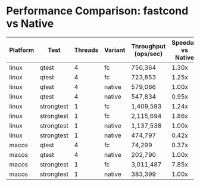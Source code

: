 # Performance Comparison: fastcond vs Native

| Platform | Test | Threads | Variant | Throughput (ops/sec) | Speedup vs Native |
|----------|------|---------|---------|---------------------|-------------------|
| linux | qtest | 4 | fc | 750,364 | 1.30x |
| linux | qtest | 4 | fc | 723,853 | 1.25x |
| linux | qtest | 4 | native | 579,066 | 1.00x |
| linux | qtest | 4 | native | 547,834 | 0.95x |
| linux | strongtest | 1 | fc | 1,409,593 | 1.24x |
| linux | strongtest | 1 | fc | 2,115,694 | 1.86x |
| linux | strongtest | 1 | native | 1,137,538 | 1.00x |
| linux | strongtest | 1 | native | 474,797 | 0.42x |
| macos | qtest | 4 | fc | 74,299 | 0.37x |
| macos | qtest | 4 | native | 202,790 | 1.00x |
| macos | strongtest | 1 | fc | 3,011,487 | 7.85x |
| macos | strongtest | 1 | native | 383,399 | 1.00x |